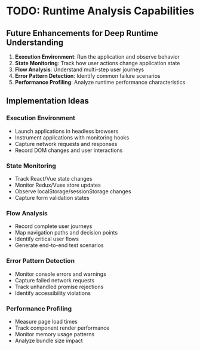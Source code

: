 # TODO: Runtime Analysis Capabilities

## Future Enhancements for Deep Runtime Understanding

1. **Execution Environment**: Run the application and observe behavior
2. **State Monitoring**: Track how user actions change application state  
3. **Flow Analysis**: Understand multi-step user journeys
4. **Error Pattern Detection**: Identify common failure scenarios
5. **Performance Profiling**: Analyze runtime performance characteristics

## Implementation Ideas

### Execution Environment
- Launch applications in headless browsers
- Instrument applications with monitoring hooks
- Capture network requests and responses
- Record DOM changes and user interactions

### State Monitoring  
- Track React/Vue state changes
- Monitor Redux/Vuex store updates
- Observe localStorage/sessionStorage changes
- Capture form validation states

### Flow Analysis
- Record complete user journeys
- Map navigation paths and decision points
- Identify critical user flows
- Generate end-to-end test scenarios

### Error Pattern Detection
- Monitor console errors and warnings
- Capture failed network requests
- Track unhandled promise rejections
- Identify accessibility violations

### Performance Profiling
- Measure page load times
- Track component render performance
- Monitor memory usage patterns
- Analyze bundle size impact